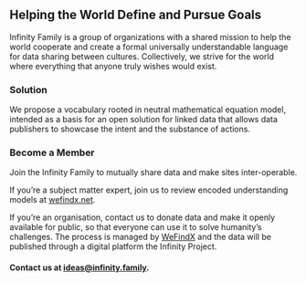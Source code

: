 ## Helping the World Define and Pursue Goals

Infinity Family is a group of organizations with a shared mission to help the world cooperate and create a formal universally understandable language for data sharing between cultures. Collectively, we strive for the world where everything that anyone truly wishes would exist.

### Solution

We propose a vocabulary rooted in neutral mathematical equation model, intended as a basis for an open solution for linked data that allows data publishers to showcase the intent and the substance of actions.

### Become a Member

Join the Infinity Family to mutually share data and make sites inter-operable. 

If you’re a subject matter expert, join us to review encoded understanding models at [wefindx.net](http://wefindx.net).

If you’re an organisation, contact us to donate data and make it openly available for public, so that everyone can use it to solve humanity’s challenges. The process is managed by [WeFindX](https://wefindx.org) and the data will be published through a digital platform the Infinity Project.

#### Contact us at [ideas@infinity.family](mailto:ideas@infinity.family).
